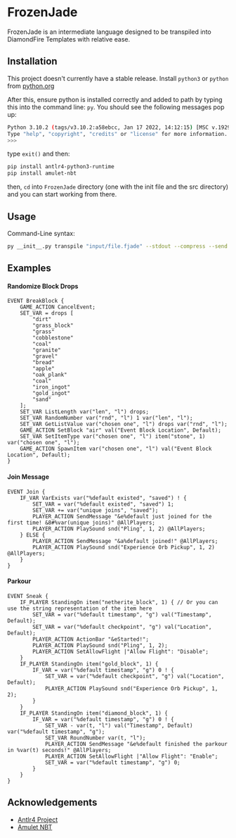 
# FrozenJade

FrozenJade is an intermediate language designed to be transpiled into DiamondFire Templates with relative ease.
## Installation

This project doesn't currently have a stable release. Install `python3` or `python` from [python.org](https://python.org)

After this, ensure python is installed correctly and added to path by typing this into the command line: `py`. You should see the following messages pop up:

```sh
Python 3.10.2 (tags/v3.10.2:a58ebcc, Jan 17 2022, 14:12:15) [MSC v.1929 64 bit (AMD64)] on win32
Type "help", "copyright", "credits" or "license" for more information.
>>> 
```

type `exit()` and then:

```bash
pip install antlr4-python3-runtime
pip install amulet-nbt
```

then, `cd` into `FrozenJade` directory (one with the init file and the src directory) and you can start working from there.
    
## Usage

Command-Line syntax:
```bash
py __init__.py transpile "input/file.fjade" --stdout --compress --send
```

## Examples

#### Randomize Block Drops
```fjade
EVENT BreakBlock {
    GAME_ACTION CancelEvent;
    SET_VAR = drops [
        "dirt"
        "grass_block"
        "grass"
        "cobblestone"
        "coal"
        "granite"
        "gravel"
        "bread"
        "apple"
        "oak_plank"
        "coal"
        "iron_ingot"
        "gold_ingot"
        "sand"
    ];
    SET_VAR ListLength var("len", "l") drops;
    SET_VAR RandomNumber var("rnd", "l") 1 var("len", "l");
    SET_VAR GetListValue var("chosen one", "l") drops var("rnd", "l");
    GAME_ACTION SetBlock "air" val("Event Block Location", Default);
    SET_VAR SetItemType var("chosen one", "l") item("stone", 1) var("chosen one", "l");
    GAME_ACTION SpawnItem var("chosen one", "l") val("Event Block Location", Default);
}
```

#### Join Message
```fjade
EVENT Join {
    IF_VAR VarExists var("%default existed", "saved") ! {
        SET_VAR = var("%default existed", "saved") 1;
        SET_VAR += var("unique joins", "saved");
        PLAYER_ACTION SendMessage "&e%default just joined for the first time! &8#%var(unique joins)" @AllPlayers;
        PLAYER_ACTION PlaySound snd("Pling", 1, 2) @AllPlayers;
    } ELSE {
        PLAYER_ACTION SendMessage "&a%default joined!" @AllPlayers;
        PLAYER_ACTION PlaySound snd("Experience Orb Pickup", 1, 2) @AllPlayers;
    }
}
```

#### Parkour
```fjade
EVENT Sneak {
    IF_PLAYER StandingOn item("netherite_block", 1) { // Or you can use the string representation of the item here
        SET_VAR = var("%default timestamp", "g") val("Timestamp", Default);
        SET_VAR = var("%default checkpoint", "g") val("Location", Default);
        PLAYER_ACTION ActionBar "&eStarted!";
        PLAYER_ACTION PlaySound snd("Pling", 1, 2);
        PLAYER_ACTION SetAllowFlight |"Allow Flight": "Disable";
    }
    IF_PLAYER StandingOn item("gold_block", 1) {
        IF_VAR = var("%default timestamp", "g") 0 ! {
            SET_VAR = var("%default checkpoint", "g") val("Location", Default);
            PLAYER_ACTION PlaySound snd("Experience Orb Pickup", 1, 2);
        }
    }
    IF_PLAYER StandingOn item("diamond_block", 1) {
        IF_VAR = var("%default timestamp", "g") 0 ! {
            SET_VAR - var(t, "l") val("Timestamp", Default) var("%default timestamp", "g");
            SET_VAR RoundNumber var(t, "l");
            PLAYER_ACTION SendMessage "&e%default finished the parkour in %var(t) seconds!" @AllPlayers;
            PLAYER_ACTION SetAllowFlight |"Allow Flight": "Enable";
            SET_VAR = var("%default timestamp", "g") 0;
        }
    }
}
```
## Acknowledgements

 - [Antlr4 Project](https://www.antlr.org/)
 - [Amulet NBT](https://github.com/Amulet-Team/Amulet-NBT)

